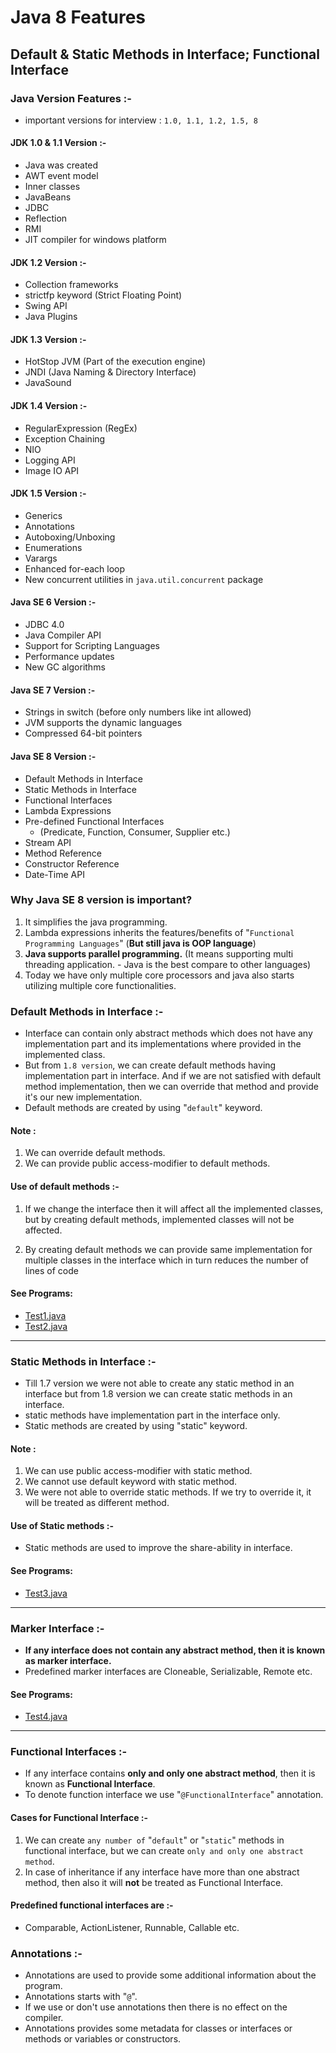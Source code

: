 # Java 8 Features
## Default & Static Methods in Interface; Functional Interface  
### Java Version Features :-

- important versions for interview : `1.0, 1.1, 1.2, 1.5, 8`

#### JDK 1.0 & 1.1 Version :-
- Java was created
- AWT event model
- Inner classes
- JavaBeans
- JDBC
- Reflection
- RMI
- JIT compiler for windows platform

#### JDK 1.2 Version :-
- Collection frameworks
- strictfp keyword (Strict Floating Point)
- Swing API
- Java Plugins

#### JDK 1.3 Version :-
- HotStop JVM (Part of the execution engine)
- JNDI (Java Naming & Directory Interface)
- JavaSound

#### JDK 1.4 Version :-
- RegularExpression (RegEx)
- Exception Chaining
- NIO
- Logging API
- Image IO API

#### JDK 1.5 Version :-
- Generics
- Annotations
- Autoboxing/Unboxing
- Enumerations
- Varargs
- Enhanced for-each loop
- New concurrent utilities in `java.util.concurrent` package

#### Java SE 6 Version :-
- JDBC 4.0
- Java Compiler API
- Support for Scripting Languages
- Performance updates
- New GC algorithms

#### Java SE 7 Version :-
- Strings in switch (before only numbers like int allowed)
- JVM supports the dynamic languages
- Compressed 64-bit pointers

#### Java SE 8 Version :-
- Default Methods in Interface
- Static Methods in Interface
- Functional Interfaces
- Lambda Expressions
- Pre-defined Functional Interfaces
  - (Predicate, Function, Consumer, Supplier etc.)
- Stream API
- Method Reference
- Constructor Reference
- Date-Time API

### Why Java SE 8 version is important? 
1. It simplifies the java programming.
2. Lambda expressions inherits the features/benefits of "`Functional Programming Languages`" (**But still java is OOP language**)
3. **Java supports parallel programming.** (It means supporting multi threading application. - Java is the best compare to other languages)
4. Today we have only multiple core processors and java also starts utilizing multiple core functionalities.


### Default Methods in Interface :-
- Interface can contain only abstract methods which does not have any implementation part and its implementations where provided in the implemented class.
- But from `1.8 version`, we can create default methods having implementation part in interface. And if we are not satisfied with default method implementation, then we can override that method and provide it's our new implementation.
- Default methods are created by using "`default`" keyword.

#### Note :
1. We can override default methods.
2. We can provide public access-modifier to default methods.


#### Use of default methods :-
1. If we change the interface then it will affect all the implemented classes, but by creating default methods, implemented classes will not be affected.

2. By creating default methods we can provide same implementation for multiple classes in the interface which in turn reduces the number of lines of code

#### See Programs:
- [Test1.java](_1%2Fdemo%2FTest1.java)
- [Test2.java](_1%2Fdemo%2FTest2.java)

----

### Static Methods in Interface :-
- Till 1.7 version we were not able to create any static method in an interface but from 1.8 version we can create static methods in an interface.
- static methods have implementation part in the interface only.
- Static methods are created by using "static" keyword.

#### Note :
1. We can use public access-modifier with static method.
2. We cannot use default keyword with static method.
3. We were not able to override static methods. If we try to override it, it will be treated as different method.

#### Use of Static methods :-
- Static methods are used to improve the share-ability in interface.

#### See Programs:
- [Test3.java](_1%2Fdemo%2FTest3.java)

----

### Marker Interface :-
- **If any interface does not contain any abstract method, then it is known as marker interface.**
- Predefined marker interfaces are Cloneable, Serializable, Remote etc.

#### See Programs:
- [Test4.java](_1%2Fdemo%2FTest4.java)

-----

### Functional Interfaces :-
- If any interface contains **only and only one abstract method**, then it is known as **Functional Interface**.
- To denote function interface we use "`@FunctionalInterface`" annotation.

#### Cases for Functional Interface :-
1. We can create `any number of` "`default`" or "`static`" methods in functional interface, but we can create `only and only one abstract method`.
2. In case of inheritance if any interface have more than one abstract method, then also it will **not** be treated as Functional Interface.

#### Predefined functional interfaces are :-
- Comparable, ActionListener, Runnable, Callable etc.

### Annotations :-
- Annotations are used to provide some additional information about the program.
- Annotations starts with "`@`".
- If we use or don't use annotations then there is no effect on the compiler.
- Annotations provides some metadata for classes or interfaces or methods or variables or constructors.
